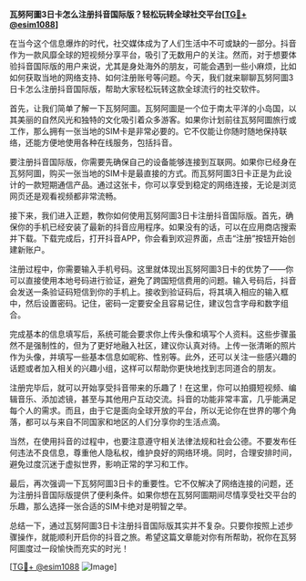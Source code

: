 **瓦努阿圖3日卡怎么注册抖音国际版？轻松玩转全球社交平台[[TG💪+ @esim1088](https://t.me/s/esim1088)]**

在当今这个信息爆炸的时代，社交媒体成为了人们生活中不可或缺的一部分。抖音作为一款风靡全球的短视频分享平台，吸引了无数用户的关注。然而，对于想要体验抖音国际版的用户来说，尤其是身处海外的朋友，可能会遇到一些小麻烦，比如如何获取当地的网络支持、如何注册账号等问题。今天，我们就来聊聊瓦努阿圖3日卡怎么注册抖音国际版，帮助大家轻松玩转这款全球流行的社交软件。

首先，让我们简单了解一下瓦努阿圖。瓦努阿圖是一个位于南太平洋的小岛国，以其美丽的自然风光和独特的文化吸引着众多游客。如果你计划前往瓦努阿圖旅行或工作，那么拥有一张当地的SIM卡是非常必要的。它不仅能让你随时随地保持联络，还能方便地使用各种在线服务，包括抖音。

要注册抖音国际版，你需要先确保自己的设备能够连接到互联网。如果你已经身在瓦努阿圖，购买一张当地的SIM卡是最直接的方式。而瓦努阿圖3日卡正是为此设计的一款短期通信产品。通过这张卡，你可以享受到稳定的网络连接，无论是浏览网页还是观看视频都非常流畅。

接下来，我们进入正题，教你如何使用瓦努阿圖3日卡注册抖音国际版。首先，确保你的手机已经安装了最新的抖音应用程序。如果没有的话，可以在应用商店搜索并下载。下载完成后，打开抖音APP，你会看到欢迎界面，点击“注册”按钮开始创建新账户。

注册过程中，你需要输入手机号码。这里就体现出瓦努阿圖3日卡的优势了——你可以直接使用本地号码进行验证，避免了跨国短信费用的问题。输入号码后，抖音会发送一条验证码短信到你的手机上。接收到验证码后，将其填入相应的输入框中，然后设置密码。记住，密码一定要安全且容易记住，建议包含字母和数字组合。

完成基本的信息填写后，系统可能会要求你上传头像和填写个人资料。这些步骤虽然不是强制性的，但为了更好地融入社区，建议你认真对待。上传一张清晰的照片作为头像，并填写一些基本信息如昵称、性别等。此外，还可以关注一些感兴趣的话题或者加入相关的兴趣小组，这样可以帮助你更快地找到志同道合的朋友。

注册完毕后，就可以开始享受抖音带来的乐趣了！在这里，你可以拍摄短视频、编辑音乐、添加滤镜，甚至与其他用户互动交流。抖音的功能非常丰富，几乎能满足每个人的需求。而且，由于它是面向全球开放的平台，所以无论你在世界的哪个角落，都可以与来自不同国家和地区的人们分享你的生活点滴。

当然，在使用抖音的过程中，也要注意遵守相关法律法规和社会公德。不要发布任何违法不良信息，尊重他人隐私权，维护良好的网络环境。同时，合理安排时间，避免过度沉迷于虚拟世界，影响正常的学习和工作。

最后，再次强调一下瓦努阿圖3日卡的重要性。它不仅解决了网络连接的问题，还为注册抖音国际版提供了便利条件。如果你想在瓦努阿圖期间尽情享受社交平台的乐趣，那么选择一张合适的SIM卡绝对是明智之举。

总结一下，通过瓦努阿圖3日卡注册抖音国际版其实并不复杂。只要你按照上述步骤操作，就能顺利开启你的抖音之旅。希望这篇文章能对你有所帮助，祝你在瓦努阿圖度过一段愉快而充实的时光！

[[TG💪+ @esim1088](https://t.me/s/esim1088) ![Image](https://i.postimg.cc/4NQfJmqS/Snipaste-2025-05-13-00-14-12.png)]